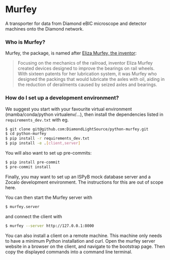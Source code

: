 # Murfey

A transporter for data from Diamond eBIC microscope and detector machines onto the Diamond network.


### Who is Murfey?

Murfey, the package, is named after [Eliza Murfey, the inventor](https://nationalrrmuseum.org/blog/mother-of-invention-women-railroad-innovators/):

> Focusing on the mechanics of the railroad, inventor Eliza Murfey created devices designed
> to improve the bearings on rail wheels. With sixteen patents for her lubrication system,
> it was Murfey who designed the packings that would lubricate the axles with oil, aiding
> in the reduction of derailments caused by seized axles and bearings.


### How do I set up a development environment?

We suggest you start with your favourite virtual environment (mamba/conda/python virtualenv/...),
then install the dependencies listed in `requirements_dev.txt` with eg.

```bash
$ git clone git@github.com:DiamondLightSource/python-murfey.git
$ cd python-murfey
$ pip install -r requirements_dev.txt
$ pip install -e .[client,server]
```

You will also want to set up pre-commits:
```bash
$ pip install pre-commit
$ pre-commit install
```

Finally, you may want to set up an ISPyB mock database server and a Zocalo
development environment. The instructions for this are out of scope here.

You can then start the Murfey server with
```bash
$ murfey.server
```

and connect the client with
```bash
$ murfey --server http://127.0.0.1:8000
```

You can also install a client on a remote machine. This machine only needs to have
a minimum Python installation and curl. Open the murfey server website in a browser
on the client, and navigate to the bootstrap page. Then copy the displayed commands
into a command line terminal.
